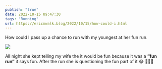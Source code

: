 ```yaml
---
publish: "true"
date: 2022-10-15 09:47:30
tags: "Running"
url: https://ericmwalk.blog/2022/10/15/how-could-i.html
---
```


How could I pass up a chance to run with my youngest at her fun run.

![](https://ericmwalk.blog/uploads/2022/2faded88b5.jpg)

All night she kept telling my wife the it would be fun because it was a **“fun run”** it says fun. After the run she is questioning the fun part of it 😂 🏃🏻‍♂️
